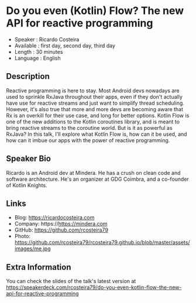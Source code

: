 # Do you even (Kotlin) Flow? The new API for reactive programming

- Speaker : Ricardo Costeira
- Available : first day, second day, third day
- Length : 30 minutes
- Language : English

## Description

Reactive programming is here to stay.
Most Android devs nowadays are used to sprinkle RxJava throughout their apps, even if they don't actually have use for reactive streams and just want to simplify thread scheduling.
However, it's also true that more and more devs are becoming aware that Rx is an overkill for their use case, and long for better options.
Kotlin Flow is one of the new additions to the Kotlin coroutines library, and is meant to bring reactive streams to the coroutine world. But is it as powerful as RxJava?
In this talk, I'll explore what Kotlin Flow is, how can it be used, and how can it imbue our apps with the power of reactive programming.

## Speaker Bio

Ricardo is an Android dev at Mindera. He has a crush on clean code and software architecture. He's an organizer at GDG Coimbra, and a co-founder of Kotlin Knights.

## Links

- Blog: https://ricardocosteira.com
- Company: https://https://mindera.com
- GitHub: https://github.com/rcosteira79
- Photo: https://github.com/rcosteira79/rcosteira79.github.io/blob/master/assets/images/me.jpg

## Extra Information

You can check the slides of the talk's latest version at https://speakerdeck.com/rcosteira79/do-you-even-kotlin-flow-the-new-api-for-reactive-programming
